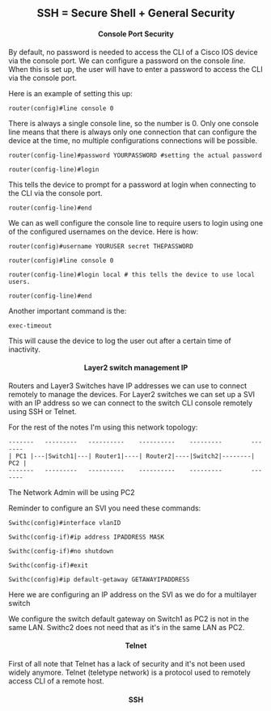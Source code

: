 <h2 align="center">SSH = Secure Shell + General Security</h2>


<h4 align="center">Console Port Security</h4>

By default, no password is needed to access the CLI of a Cisco IOS device via
the console port.
We can configure a password on the console _line_. When this is set up, the user
will have to enter a password to access the CLI via the console port.

Here is an example of setting this up:

    router(config)#line console 0

There is always a single console line, so the number is 0. Only one console
line means that there is always only one connection that can configure the device
at the time, no multiple configurations connections will be possible.

    router(config-line)#password YOURPASSWORD #setting the actual password

    router(config-line)#login

This tells the device to prompt for a password at login when connecting to the
CLI via the console port.

    router(config-line)#end

We can as well configure the console line to require  users to login using one of
the configured usernames on the device. Here is how:

    router(config)#username YOURUSER secret THEPASSWORD

    router(config)#line console 0

    router(config-line)#login local # this tells the device to use local users.

    router(config-line)#end

Another important command is the:

    exec-timeout

This will cause the device to log the user out after a certain time of inactivity.


<h4 align="center">Layer2 switch management IP</h4>

Routers and Layer3 Switches have IP addresses we can use to connect remotely to
manage the devices.
For Layer2 switches we can set up a SVI with an IP address so we can connect to
the switch CLI console remotely using SSH or Telnet.

For the rest of the notes I'm using this network topology:


    -------   ---------   ----------    ----------    ---------        -------
    | PC1 |---|Switch1|---| Router1|----| Router2|----|Switch2|--------| PC2 |
    -------   ---------   ----------    ----------    ---------        -------

The Network Admin will be using PC2

Reminder to configure an SVI you need these commands:

    Swithc(config)#interface vlanID

    Swithc(config-if)#ip address IPADDRESS MASK

    Swithc(config-if)#no shutdown

    Swithc(config-if)#exit

    Swithc(config)#ip default-getaway GETAWAYIPADDRESS

Here we are configuring an IP address on the SVI as we do for a multilayer switch

We configure the switch default gateway on Switch1 as PC2 is not in the same LAN.
Swithc2 does not need that as it's in the same LAN as PC2.

<h4 align="center">Telnet</h4>

First of all note that Telnet has a lack of security and it's not been used widely
anymore. Telnet (teletype network) is a protocol used to remotely access CLI of
a remote host.

<h4 align="center">SSH</h4>
